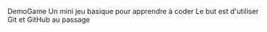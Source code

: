 DemoGame
Un mini jeu basique pour apprendre à coder
Le but est d'utiliser Git et GitHub au passage

